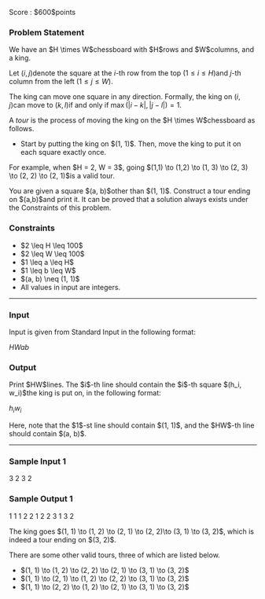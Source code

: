 
<div>

<span>

<span>

<p>
Score : $600$points
</p>

<div>

<section>

### **Problem Statement**

<p>
We have an $H \times W$chessboard with $H$rows and $W$columns, and a king.

Let $(i, j)$denote the square at the $i$-th row from the top $(1 \leq i \leq H)$and $j$-th column from the left $(1 \leq j \leq W)$.

The king can move one square in any direction. Formally, the king on $(i,j)$can move to $(k,l)$if and only if $\max(|i-k|,|j-l|) = 1$.
</p>

<p>
A 
<em>
tour
</em>
is the process of moving the king on the $H \times W$chessboard as follows.
</p>

<ul>

<li>
Start by putting the king on $(1, 1)$. Then, move the king to put it on each square exactly once.
</li>

</ul>

<p>
For example, when $H = 2, W = 3$, going $(1,1) \to (1,2) \to (1, 3) \to (2, 3) \to (2, 2) \to (2, 1)$is a valid tour.
</p>

<p>
You are given a square $(a, b)$other than $(1, 1)$. Construct a tour ending on $(a,b)$and print it. It can be proved that a solution always exists under the Constraints of this problem.
</p>

</section>

</div>

<div>

<section>

### **Constraints**

<ul>

<li>
$2 \leq H \leq 100$
</li>

<li>
$2 \leq W \leq 100$
</li>

<li>
$1 \leq a \leq H$
</li>

<li>
$1 \leq b \leq W$
</li>

<li>
$(a, b) \neq (1, 1)$
</li>

<li>
All values in input are integers.
</li>

</ul>

</section>

</div>

---

<div>

<div>

<section>

### **Input**

<p>
Input is given from Standard Input in the following format:
</p>

<div>

$H$$W$$a$$b$
</div>

</section>

</div>

<div>

<section>

### **Output**

<p>
Print $HW$lines. The $i$-th line should contain the $i$-th square $(h_i, w_i)$the king is put on, in the following format:
</p>

<div>

$h_i$$w_i$
</div>

<p>
Here, note that the $1$-st line should contain $(1, 1)$, and the $HW$-th line should contain $(a, b)$.
</p>

</section>

</div>

</div>

---

<div>

<section>

### **Sample Input 1**

<div>

3 2 3 2

</div>

</section>

</div>

<div>

<section>

### **Sample Output 1**

<div>

1 1
1 2
2 1
2 2
3 1
3 2

</div>

<p>
The king goes $(1, 1) \to (1, 2) \to (2, 1) \to (2, 2)\to (3, 1) \to (3, 2)$, which is indeed a tour ending on $(3, 2)$.

There are some other valid tours, three of which are listed below.
</p>

<ul>

<li>
$(1, 1) \to (1, 2) \to (2, 2) \to (2, 1) \to (3, 1) \to (3, 2)$
</li>

<li>
$(1, 1) \to (2, 1) \to (1, 2) \to (2, 2) \to (3, 1) \to (3, 2)$
</li>

<li>
$(1, 1) \to (2, 2) \to (1, 2) \to (2, 1) \to (3, 1) \to (3, 2)$
</li>

</ul>

</section>

</div>

</span>

</span>

</div>
